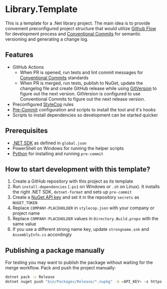# Library.Template

This is a template for a .Net library project. The main idea is to provide convenient preconfigured project structure that would utilize [Github Flow](https://docs.github.com/en/get-started/quickstart/github-flow) for development process and [Conventional Commits](https://www.conventionalcommits.org/en/v1.0.0/) for semantic versioning and generating a change log.

## Features

* GitHub Actions
  * When PR is opened, run tests and lint commit messages for [Conventional Commits](https://www.conventionalcommits.org/en/v1.0.0/) standards
  * When PR is merged, run tests, publish to NuGet, update the changelog file and create GitHub release while using [GitVersion](https://gitversion.net/) to figure out the next version. GitVersion is configured to use Conventional Commits to figure out the next release version.
* Preconfigured [StyleCop](https://github.com/StyleCop/StyleCop) rules
* [Pre-Commit](https://pre-commit.com/) configuration and scripts to install the tool and it's hooks
* Scripts to install dependencies so development can be started quicker

## Prerequisites

* [.NET SDK](https://dotnet.microsoft.com/) as defined in `global.json`
* PowerShell on Windows for running the helper scripts
* [Python](https://www.python.org/) for installing and running `pre-commit`

## How to start development with this template?

1. Create a GitHub repository with this project as its template
2. Run ``install-dependencies`` (`.ps1` on Windows or `.sh` on Linux). It installs the right .NET SDK, `dotnet-format` and sets up `pre-commit`
3. Create a [NuGet API key](https://docs.microsoft.com/en-us/nuget/nuget-org/publish-a-package#create-api-keys) and set it in the repository ``secrets`` as ``NUGET_TOKEN``
4. Replace `COMPANY-PLACEHOLDER` in ``stylecop.json`` with your company or project name
5. Replace `COMPANY-PLACEHOLDER` values in ``Directory.Build.props`` with the same value
6. If you use a different strong name key, update ``strongname.snk`` and ``AssemblyInfo.cs`` accordingly

## Publishing a package manually

For testing you may want to publish the package without waiting for the merge workflow. Pack and push the project manually:

```bash
dotnet pack -c Release
dotnet nuget push "bin/Packages/Release/*.nupkg" -k <API_KEY> -s https://api.nuget.org/v3/index.json
```
